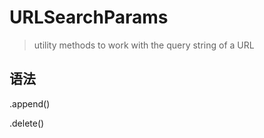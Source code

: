 # URLSearchParams

> utility methods to work with the query string of a URL

## 语法

.append()

.delete()
